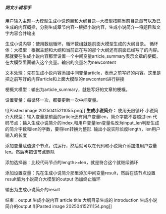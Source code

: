 ##### 网文小说写手
用户输入主题--大模型生成小说题目和大纲目录--大模型按照当前目录章节以及已生成的内容概括，分别生成章节内容--根据小说内容，生成小说简介--将题目和文字内容合并输出

生成小说内容：使用数组循环，循环数组就是前面大模型生成的大纲目录。
循环体：大模型：根据主题和大纲和当前正在写的那个大纲还有前面已经写了的内容。那就要在生成小说内容那里设置一个中间变量article_summary表示文章的梗概，在大模型里面输入这个变量。输出的变量名为newcontent

文本处理：先在生成小说内容添加中间变量article，表示之前写好的内容。这里是把之前写好的内容article和上面大模型的newcontent进行拼接

梗概大模型：输出为article_summary，就是写好的文章的梗概。

设置变量：每循环一次，都要更新一次中间变量。

![[Pasted image 20250415211055.png]]
**生成小说简介：** 使用无限循环
小说简介大模型：输入变量是前面的article还有用户变量len，简介字数不要超过len
代码节点：输入生成小说简介的index,和用户变量len变量名改为input_len判断生成的简介字数和len的字数，要将len转换为整形.  输出小说实际长度length，len用户输入的长度

添加变量赋值这个节点，试运行，然后就可以在代码和小说简介添加进用户变量len。然后再把该节点删除

添加选择器：比较代码节点的length>=len，就是符合这个就继续循环

添加设置变量：先在生成小说简介那里添加中间变量result，然后在该节点设置result值为小说简介大模型的output
添加终止循环

输出为生成小说简介的result

结束：output 生成小说内容 article
       title 大纲目录生成的
       introduction 生成小说简介的output
![[Pasted image 20250415211154.png]]